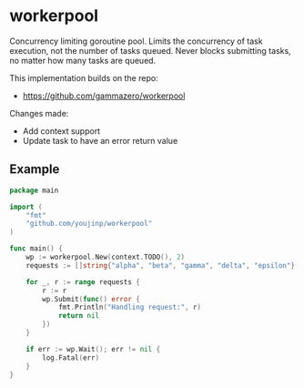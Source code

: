 # workerpool

Concurrency limiting goroutine pool. Limits the concurrency of task execution, not the number of tasks queued. Never blocks submitting tasks, no matter how many tasks are queued.

This implementation builds on the repo:

- https://github.com/gammazero/workerpool

Changes made:

- Add context support
- Update task to have an error return value

## Example

```go
package main

import (
    "fmt"
    "github.com/youjinp/workerpool"
)

func main() {
    wp := workerpool.New(context.TODO(), 2)
    requests := []string{"alpha", "beta", "gamma", "delta", "epsilon"}

    for _, r := range requests {
        r := r
        wp.Submit(func() error {
            fmt.Println("Handling request:", r)
            return nil
        })
    }

    if err := wp.Wait(); err != nil {
        log.Fatal(err)
    }
}
```
